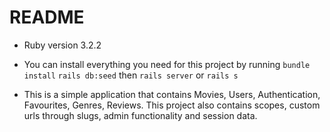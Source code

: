 # README

* Ruby version 3.2.2

* You can install everything you need for this project by running `bundle install` `rails db:seed` then `rails server` or `rails s`

* This is a simple application that contains Movies, Users, Authentication, Favourites, Genres, Reviews. This project also contains scopes, custom urls through slugs, admin functionality and session data.
